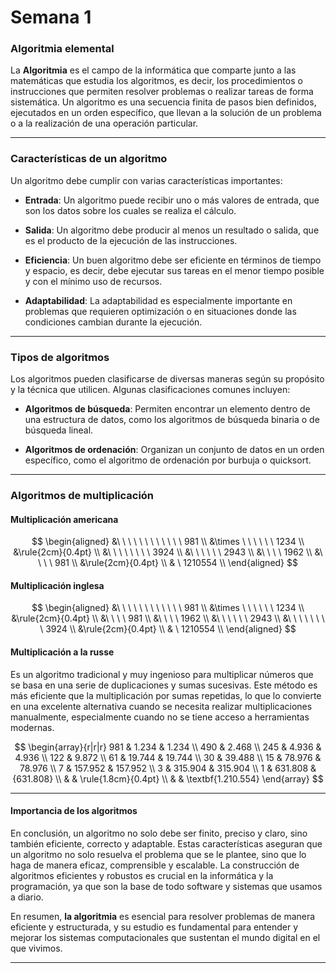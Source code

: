 # Semana 1
### Algoritmia elemental

La **Algoritmia** es el campo de la informática que comparte junto a las matemáticas que estudia los algoritmos, es decir, los procedimientos o instrucciones que permiten resolver problemas o realizar tareas de forma sistemática. Un algoritmo es una secuencia finita de pasos bien definidos, ejecutados en un orden específico, que llevan a la solución de un problema o a la realización de una operación particular.

---

### Características de un algoritmo

Un algoritmo debe cumplir con varias características importantes:
    
-   **Entrada**: Un algoritmo puede recibir uno o más valores de entrada, que son los datos sobre los cuales se realiza el cálculo.
    
-   **Salida**: Un algoritmo debe producir al menos un resultado o salida, que es el producto de la ejecución de las instrucciones.
    
-   **Eficiencia**: Un buen algoritmo debe ser eficiente en términos de tiempo y espacio, es decir, debe ejecutar sus tareas en el menor tiempo posible y con el mínimo uso de recursos.

-   **Adaptabilidad**: La adaptabilidad es especialmente importante en problemas que requieren optimización o en situaciones donde las condiciones cambian durante la ejecución.

---

### Tipos de algoritmos

Los algoritmos pueden clasificarse de diversas maneras según su propósito y la técnica que utilicen. Algunas clasificaciones comunes incluyen:

-   **Algoritmos de búsqueda**: Permiten encontrar un elemento dentro de una estructura de datos, como los algoritmos de búsqueda binaria o de búsqueda lineal.
    
-   **Algoritmos de ordenación**: Organizan un conjunto de datos en un orden específico, como el algoritmo de ordenación por burbuja o quicksort.

---

### Algoritmos de multiplicación

#### Multiplicación americana

$$
\begin{aligned}
&\ \ \ \ \ \ \ \ \ \ \ \ 981 \\
&\times \ \ \ \ \ \ 1234 \\
&\rule{2cm}{0.4pt} \\
&\ \ \ \ \ \ \ \ 3924 \\
&\ \ \ \ \ \ 2943 \\
&\ \ \ \ 1962 \\
&\ \ \ \  981 \\
&\rule{2cm}{0.4pt} \\
& \ 1210554 \\
\end{aligned}
$$

#### Multiplicación inglesa 

$$
\begin{aligned}
&\ \ \ \ \ \ \ \ \ \ \ \ 981 \\
&\times \ \ \ \ \ \ 1234 \\
&\rule{2cm}{0.4pt} \\
&\ \ \ \  981 \\
&\ \ \ \ 1962 \\
&\ \ \ \ \ \ 2943 \\
&\ \ \ \ \ \ \ \  3924 \\
&\rule{2cm}{0.4pt} \\
& \ 1210554 \\
\end{aligned}
$$

#### Multiplicación a la russe

Es un algoritmo tradicional y muy ingenioso para multiplicar números que se basa en una serie de duplicaciones y sumas sucesivas. Este método es más eficiente que la multiplicación por sumas repetidas, lo que lo convierte en una excelente alternativa cuando se necesita realizar multiplicaciones manualmente, especialmente cuando no se tiene acceso a herramientas modernas.

$$
\begin{array}{r|r|r}
981 	& 1.234  		& 1.234 		  \\
490 	& 2.468 								  \\
245 	& 4.936  		& 4.936 		  \\
122 	& 9.872       						\\
61  	& 19.744   	& 19.744	    \\
30  	& 39.488 	  						  \\
15  	& 78.976   	& 78.976  	  \\
7   	& 157.952 	& 157.952	    \\
3   	& 315.904  	& 315.904 	  \\
1   	& 631.808   & {631.808}   \\
      &           & \rule{1.8cm}{0.4pt} \\
			&    				& \textbf{1.210.554}
\end{array}
$$

---
#### Importancia de los algoritmos

En conclusión, un algoritmo no solo debe ser finito, preciso y claro, sino también eficiente, correcto y adaptable. Estas características aseguran que un algoritmo no solo resuelva el problema que se le plantee, sino que lo haga de manera eficaz, comprensible y escalable. La construcción de algoritmos eficientes y robustos es crucial en la informática y la programación, ya que son la base de todo software y sistemas que usamos a diario.

En resumen, **la algoritmia** es esencial para resolver problemas de manera eficiente y estructurada, y su estudio es fundamental para entender y mejorar los sistemas computacionales que sustentan el mundo digital en el que vivimos.

---
